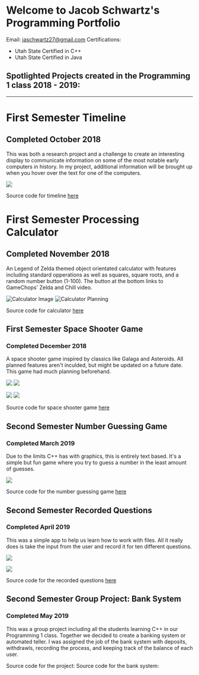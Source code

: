 # Welcome to Jacob Schwartz's Programming Portfolio
Email: jaschwartz27@gmail.com
Certifications: 
* Utah State Certified in C++
* Utah State Certified in Java

## Spotlighted Projects created in the Programming 1 class 2018 - 2019:
------
 
 # First Semester Timeline
 ## Completed October 2018
 This was both a research project and a challenge to create an interesting display to communicate information on some of the most notable early computers in history. In my project, additional information will be brought up when you hover over the text for one of the computers.
 
 ![](https://github.com/Bamboo72/2019-Programming-Portfolio/blob/master/images/Timeline.png)
 
 Source code for timeline [here](https://github.com/Bamboo72/2019-Programming-Portfolio/tree/master/Term1/Timeline)
 
 # First Semester Processing Calculator
 ## Completed November 2018
 An Legend of Zelda themed object orientated calculator with features including standard opperations as well as squares, square roots, and a random number button (1-100). The button at the bottom links to GameChops' Zelda and Chill video.
 
 ![Calculator Image](https://github.com/Bamboo72/2019ProgrammingPortfolio/blob/master/images/Calculator.png) ![Calculator Planning](https://github.com/Bamboo72/2019-Programming-Portfolio/blob/master/images/_Calculator%20Plan.png) 
 
Source code for calculator [here](https://github.com/Bamboo72/2019-Programming-Portfolio/tree/master/Term2/Calculator/Calculator)

 ## First Semester Space Shooter Game
 ### Completed December 2018
  A space shooter game inspired by classics like Galaga and Asteroids. All planned features aren't inculded, but might be updated on a future date. This game had much planning beforehand.
  
![](https://github.com/Bamboo72/2019-Programming-Portfolio/blob/master/images/SpaceGameStart.png) 
![](https://github.com/Bamboo72/2019-Programming-Portfolio/blob/master/images/SpaceGame.png)

![](https://github.com/Bamboo72/2019-Programming-Portfolio/blob/master/images/Asteroid%20Class%20Diagram.png) ![](https://github.com/Bamboo72/2019-Programming-Portfolio/blob/master/images/Spaceship%20Game.png)

 Source code for space shooter game [here](https://github.com/Bamboo72/2019-Programming-Portfolio/tree/master/Term2/SpaceGameFinalTurnInVersion)

## Second Semester Number Guessing Game
### Completed March 2019
 Due to the limits C++ has with graphics, this is entirely text based. It's a simple but fun game where you try to guess a number in the least amount of guesses.
 
  ![](https://github.com/Bamboo72/2019-Programming-Portfolio/blob/master/images/GuessingGame.png)
 
 Source code for the number guessing game [here](https://github.com/Bamboo72/2019-Programming-Portfolio/tree/master/Term3and4/GuessingGame)
 
 ## Second Semester Recorded Questions
 ### Completed April 2019
 This was a simple app to help us learn how to work with files. All it really does is take the input from the user and record it for ten different questions.
 
 ![](https://github.com/Bamboo72/2019-Programming-Portfolio/blob/master/images/Questions.png)
 
 ![](https://github.com/Bamboo72/2019-Programming-Portfolio/blob/master/images/RecordedQuestions.png)
 
 Source code for the recorded questions [here](https://github.com/Bamboo72/2019-Programming-Portfolio/tree/master/Term3and4/RandomQuestions)

 ## Second Semester Group Project: Bank System
 ### Completed May 2019
  This was a group project including all the students learning C++ in our Programming 1 class. Together we decided to create a banking system or automated teller. I was assigned the job of the bank system with deposits, withdrawls, recording the process, and keeping track of the balance of each user.
  
  Source code for the project:
  Source code for the bank system:

